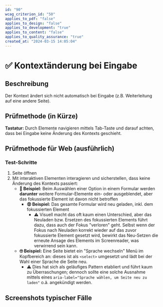 ```yaml
---
id: "90"
wcag_criterion_id: "50"
applies_to_pdf: "false"
applies_to_design: "false"
applies_to_development: "true"
applies_to_content: "false"
applies_to_quality_assurance: "true"
created_at: "2024-03-15 14:05:04"
---
```


# ✅ Kontextänderung bei Eingabe

## Beschreibung

Der Kontext ändert sich nicht automatisch bei Eingabe (z.B. Weiterleitung auf eine andere Seite).

## Prüfmethode (in Kürze)

**Tastatur:** Durch Elemente navigieren mittels Tab-Taste und darauf achten, dass bei Eingabe keine Änderung des Kontexts geschieht.

## Prüfmethode für Web (ausführlich)

### Test-Schritte

1. Seite öffnen
1. Mit interaktiven Elementen interagieren und sicherstellen, dass keine Änderung des Kontexts passiert:
    - **🙂 Beispiel:** Beim Auswählen einer Option in einem Formular werden **darunter** weitere Formular-Elemente ein- oder ausgeblendet, aber das fokussierte Element ist davon nicht betroffen
        - **😡 Beispiel:** Das gesamte Formular wird neu geladen, inkl. dem fokussierten Element
            - ⚠️ Visuell macht das oft kaum einen Unterschied, aber das Neuladen bzw. Ersetzen des fokussierten Elements führt dazu, dass auch der Fokus "verloren" geht. Selbst wenn der Fokus nach Neuladen korrekt wieder auf das zuvor fokussierte Element gesetzt wird, bewirkt das Neu-Setzen die erneute Ansage des Elements im Screenreader, was verwirrend sein kann.
    - **🙄 Beispiel:** Eine Seite bietet ein "Sprache wechseln" Menü im Kopfbereich an: dieses ist als `<select>` umgesetzt und lädt bei der Wahl einer Sprache die Seite neu.
        - ⚠️ Dies hat sich als geläufiges Pattern etabliert und führt kaum zu Überraschungen; dennoch sollte eine solche Ausnahme mittels eines `aria-label="Sprache wählen, um Seite neu zu laden"` o.ä. angekündigt werden.

## Screenshots typischer Fälle

